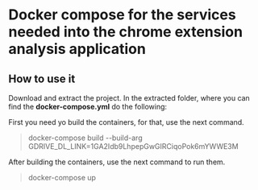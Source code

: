 # Docker compose for the services needed into the chrome extension analysis application
## How to use it
Download and extract the project. In the extracted folder, where you can find the **docker-compose.yml** do the following:

First you need yo build the containers, for that, use the next command.
> docker-compose build --build-arg GDRIVE_DL_LINK=1GA2Idb9LhpepGwGIRCiqoPok6mYWWE3M

After building the containers, use the next command to run them.
> docker-compose up
